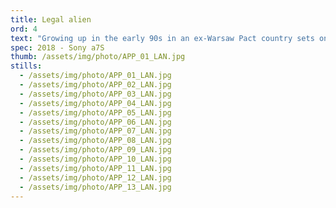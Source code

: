 ```yaml
---
title: Legal alien
ord: 4
text: "Growing up in the early 90s in an ex-Warsaw Pact country sets one up with a very odd understanding of the “American Dream”. To many of us it represented the ultimate goal: freedom of speech, self-determination and economical and social mobility. This was the reality I saw during my first trip to New York. As I was walking the streets, I couldn't stop humming Sting's “Englishman In New York” while pondering my own identity."
spec: 2018 - Sony a7S
thumb: /assets/img/photo/APP_01_LAN.jpg
stills:
  - /assets/img/photo/APP_01_LAN.jpg
  - /assets/img/photo/APP_02_LAN.jpg
  - /assets/img/photo/APP_03_LAN.jpg
  - /assets/img/photo/APP_04_LAN.jpg
  - /assets/img/photo/APP_05_LAN.jpg
  - /assets/img/photo/APP_06_LAN.jpg
  - /assets/img/photo/APP_07_LAN.jpg
  - /assets/img/photo/APP_08_LAN.jpg
  - /assets/img/photo/APP_09_LAN.jpg
  - /assets/img/photo/APP_10_LAN.jpg
  - /assets/img/photo/APP_11_LAN.jpg
  - /assets/img/photo/APP_12_LAN.jpg
  - /assets/img/photo/APP_13_LAN.jpg
---
```

